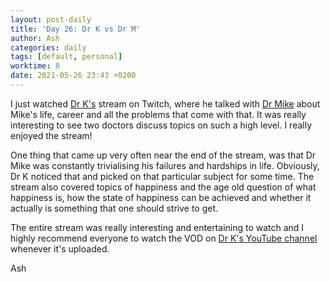 ```yaml
---
layout: post-daily
title: 'Day 26: Dr K vs Dr M'
author: Ash
categories: daily
tags: [default, personal]
worktime: 8
date: 2021-05-26 23:43 +0200
---
```

I just watched [Dr K's](https://www.twitch.tv/healthygamer_gg) stream on Twitch, where he talked with [Dr Mike](https://www.youtube.com/channel/UC0QHWhjbe5fGJEPz3sVb6nw) about Mike's life, career and all the problems that come with that. It was really interesting to see two doctors discuss topics on such a high level. I really enjoyed the stream!

One thing that came up very often near the end of the stream, was that Dr Mike was constantly trivialising his failures and hardships in life. Obviously, Dr K noticed that and picked on that particular subject for some time. The stream also covered topics of happiness and the age old question of what happiness is, how the state of happiness can be achieved and whether it actually is something that one should strive to get.

The entire stream was really interesting and entertaining to watch and I highly recommend everyone to watch the VOD on [Dr K's YouTube channel](https://www.youtube.com/channel/UClHVl2N3jPEbkNJVx-ItQIQ) whenever it's uploaded.

Ash
